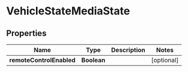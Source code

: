 
# VehicleStateMediaState

## Properties
Name | Type | Description | Notes
------------ | ------------- | ------------- | -------------
**remoteControlEnabled** | **Boolean** |  |  [optional]



